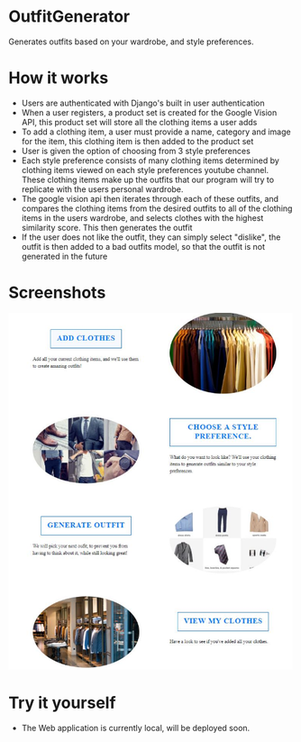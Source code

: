 # OutfitGenerator
Generates outfits based on your wardrobe, and style preferences.

# How it works
<ul>
  <li> Users are authenticated with Django's built in user authentication </li>
  <li> When a user registers, a product set is created for the Google Vision API, this product set will store all the clothing items a user adds </li>
  <li> To add a clothing item, a user must provide a name, category and image for the item, this clothing item is then added to the product set </li>
  <li> User is given the option of choosing from 3 style preferences </li>
  <li> Each style preference consists of many clothing items determined by clothing items viewed on each style preferences youtube channel. These clothing items make up the outfits that our program will try to replicate with the users personal wardrobe. </li>
  <li> The google vision api then iterates through each of these outfits, and compares the clothing items from the desired outfits to all of the clothing items in the users wardrobe, and selects clothes with the highest similarity score. This then generates the outfit </li>
  <lI> If the user does not like the outfit, they can simply select "dislike", the outfit is then added to a bad outfits model, so that the outfit is not generated in the future </li>
</ul>


# Screenshots
<div class = "images">
<img src = "ScreenShots/Capture.JPG" style = "text-align:left; width = 33%; height = auto">
</div>

# Try it yourself
- The Web application is currently local, will be deployed soon.

